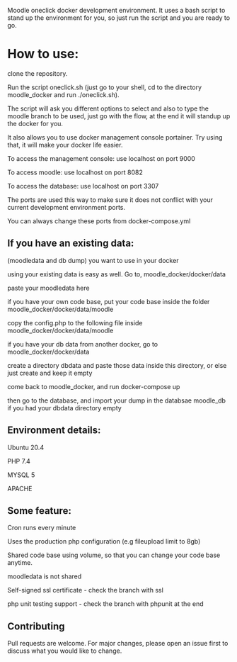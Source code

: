 Moodle oneclick docker development environment. It uses a bash script to stand up the environment for you, so just run the script and you are ready to go.

# How to use:
clone the repository.

Run the script oneclick.sh (just go to your shell, cd to the directory moodle_docker and run ./oneclick.sh).

The script will ask you different options to select and also to type the moodle branch to be used, just go with the flow, at the end it will standup up the docker for you.

It also allows you to use docker management console portainer. Try using that, it will make your docker life easier.

To access the management console: use localhost on port 9000

To access moodle: use localhost on port 8082

To access the database: use localhost on port 3307

The ports are used this way to make sure it does not conflict with your current development environment ports.

You can always change these ports from docker-compose.yml

## If you have an existing data:
(moodledata and db dump) you want to use in your docker

using your existing data is easy as well. Go to, moodle_docker/docker/data

paste your moodledata here

if you have your own code base, put your code base inside the folder moodle_docker/docker/data/moodle

copy the config.php to the following file inside moodle_docker/docker/data/moodle

if you have your db data from another docker, go to moodle_docker/docker/data

create a directory dbdata and paste those data inside this directory, or else just create and keep it empty

come back to moodle_docker, and run docker-compose up

then go to the database, and import your dump in the databsae moodle_db if you had your dbdata directory empty

## Environment details:
Ubuntu 20.4

PHP 7.4

MYSQL 5

APACHE

## Some feature:
Cron runs every minute

Uses the production php configuration (e.g fileupload limit to 8gb)

Shared code base using volume, so that you can change your code base anytime.

moodledata is not shared

Self-signed ssl certificate - check the branch with ssl

php unit testing support - check the branch with phpunit at the end

## Contributing
Pull requests are welcome. For major changes, please open an issue first to discuss what you would like to change.
